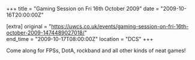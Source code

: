 +++
title = "Gaming Session on Fri 16th October 2009"
date = "2009-10-16T20:00:00Z"

[extra]
original = "https://uwcs.co.uk/events/gaming-session-on-fri-16th-october-2009-1474489027018/"    
end_time = "2009-10-17T08:00:00Z"
location = "DCS"
+++

Come along for FPSs, DotA, rockband and all other kinds of neat games\!

